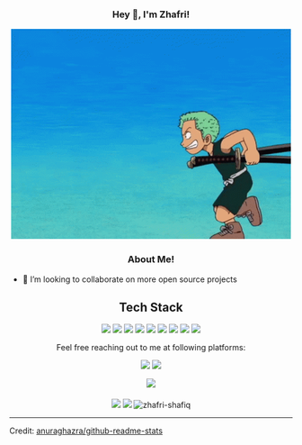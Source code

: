 <h3 align="center"> Hey 👋, I'm Zhafri!</h3>

<div align="center">
  <img src="https://github.com/zhafri-shafiq/zhafri-shafiq/blob/main/assets/one-piece-run-zoro-run.gif" alt="zhafri-shafiq" />
</div>

<h3 align="center">About Me!</h3>

- 🤝 I’m looking to collaborate on more open source projects

<h2 align="center">Tech Stack</h2> 
<p align="center">
<img src="https://img.shields.io/badge/-PHP-black?style=flat-square&logo=php"/>
<img src="https://img.shields.io/badge/-Laravel-black?style=flat-square&logo=laravel"/>
<img src="https://img.shields.io/badge/-JavaScript-black?style=flat-square&logo=javascript"/>
<img src="https://img.shields.io/badge/-React-black?style=flat-square&logo=react"/>
<img src="https://img.shields.io/badge/-Next.js-black?style=flat-square&logo=next.js"/>
<img src="https://img.shields.io/badge/-MySQL-black?style=flat-square&logo=mysql"/>
<img src="https://img.shields.io/badge/-Git-black?style=flat-square&logo=git"/>
<img src="https://img.shields.io/badge/-GitHub-black?style=flat-square&logo=github"/>
<img src="https://img.shields.io/badge/-AWS-black?style=flat-square&logo=amazon-aws"/>
</p>

<p align="center">Feel free reaching out to me at following platforms:</p>
<p align="center">
  <a href="https://www.linkedin.com/in/muhammad-zhafri-shafiq-mhd-noor-42a31611b/"><img src="https://img.shields.io/badge/LinkedIn-0077B5?style=for-the-badge&logo=linkedin&logoColor=white"></a> 
  <a href="mailto:zhafrishafiq@gmail.com"><img src="https://img.shields.io/badge/Gmail-D14836?style=for-the-badge&logo=gmail&logoColor=white"></a> 
</p>

<div align="center">

  <img src="https://activity-graph.herokuapp.com/graph?username=zhafri-shafiq&custom_title=Zhafri+Shafiq's+Contribution+Graph&theme=dracula&bg_color=00000000&color=878787&line=4c8ed9&point=00000000&area=true&hide_border=true"><br><br>
  <img width="370px" src="https://github-readme-stats.vercel.app/api?username=zhafri-shafiq&custom_title=Zhafri+Shafiq's+Github+Stats&show_icons=true&hide_border=true&count_private=true&bg_color=00000000&title_color=58a6fe&text_color=878787&icon_color=58a6fe&cache_seconds=1800" />
  <img width="370px" src="https://github-readme-streak-stats.herokuapp.com/?user=zhafri-shafiq&background=00000000&hide_border=true&stroke=878787&ring=4c8ed9&fire=4c8ed9&currStreakNum=878787&sideNums=878787&currStreakLabel=878787&sideLabels=878787&dates=878787" />
  <img width="370" src="https://github-readme-stats.vercel.app/api/top-langs/?username=zhafri-shafiq&layout=compact&count_private=true&theme=dracula&bg_color=00000000&hide_border=true&title_color=58a6fe&text_color=878787&icon_color=58a6fe" alt="zhafri-shafiq" />
  
</div>


----
Credit: [anuraghazra/github-readme-stats](https://github.com/anuraghazra/github-readme-stats)

